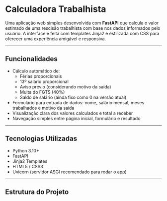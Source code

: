 # Calculadora Trabalhista

Uma aplicação web simples desenvolvida com **FastAPI** que calcula o valor estimado de uma rescisão trabalhista com base nos dados informados pelo usuário. A interface é feita com templates Jinja2 e estilizada com CSS para oferecer uma experiência amigável e responsiva.

---

## Funcionalidades

- Cálculo automático de:
  - Férias proporcionais
  - 13º salário proporcional
  - Aviso prévio (considerando motivo da saída)
  - Multa do FGTS (40%)
  - Saldo de salário (ainda fixo como 0 na versão atual)
- Formulário para entrada de dados: nome, salário mensal, meses trabalhados e motivo da saída
- Visualização clara dos valores calculados e total a receber
- Navegação simples entre página inicial, formulário e resultado

---

## Tecnologias Utilizadas

- Python 3.10+
- FastAPI
- Jinja2 Templates
- HTML5 / CSS3
- Uvicorn (servidor ASGI recomendado para rodar o app)

---

## Estrutura do Projeto

